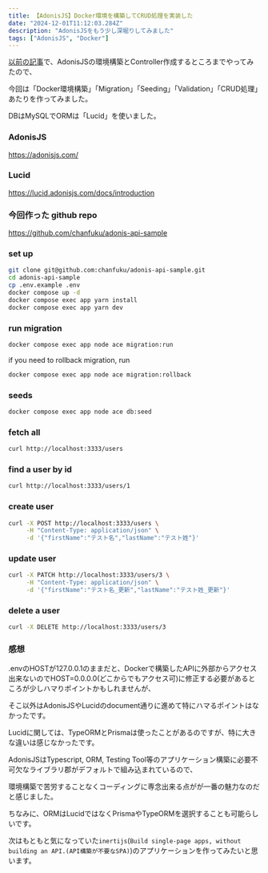 ```yaml
---
title: 【AdonisJS】Docker環境を構築してCRUD処理を実装した
date: "2024-12-01T11:12:03.284Z"
description: "AdonisJSをもう少し深堀りしてみました"
tags: ["AdonisJS", "Docker"]
---
```


<a href="/20241101-adonisjs/">以前の記事</a>で、AdonisJSの環境構築とController作成するところまでやってみたので、

今回は「Docker環境構築」「Migration」「Seeding」「Validation」「CRUD処理」あたりを作ってみました。

DBはMySQLでORMは「Lucid」を使いました。

### AdonisJS

<a href="https://adonisjs.com/" target="_blank">
https://adonisjs.com/
</a>

### Lucid

<a href="https://lucid.adonisjs.com/docs/introduction" target="_blank">
https://lucid.adonisjs.com/docs/introduction
</a>

### 今回作った github repo

<a href="https://github.com/chanfuku/adonis-api-sample" target="_blank">
https://github.com/chanfuku/adonis-api-sample
</a>

### set up

```bash
git clone git@github.com:chanfuku/adonis-api-sample.git
cd adonis-api-sample
cp .env.example .env
docker compose up -d
docker compose exec app yarn install
docker compose exec app yarn dev
```

### run migration

```bash
docker compose exec app node ace migration:run
```

if you need to rollback migration, run

```bash
docker compose exec app node ace migration:rollback
```

### seeds

```bash
docker compose exec app node ace db:seed
```

### fetch all

```bash
curl http://localhost:3333/users
```

### find a user by id

```bash
curl http://localhost:3333/users/1
```

### create user

```bash
curl -X POST http://localhost:3333/users \
     -H "Content-Type: application/json" \
     -d '{"firstName":"テスト名","lastName":"テスト姓"}'
```

### update user

```bash
curl -X PATCH http://localhost:3333/users/3 \
     -H "Content-Type: application/json" \
     -d '{"firstName":"テスト名_更新","lastName":"テスト姓_更新"}'
```

### delete a user

```bash
curl -X DELETE http://localhost:3333/users/3
```

### 感想

.envのHOSTが127.0.0.1のままだと、Dockerで構築したAPIに外部からアクセス出来ないのでHOST=0.0.0.0(どこからでもアクセス可)に修正する必要があるところが少しハマりポイントかもしれませんが、

そこ以外はAdonisJSやLucidのdocument通りに進めて特にハマるポイントはなかったです。

Lucidに関しては、TypeORMとPrismaは使ったことがあるのですが、特に大きな違いは感じなかったです。

AdonisJSはTypescript, ORM, Testing Tool等のアプリケーション構築に必要不可欠なライブラリ郡がデフォルトで組み込まれているので、

環境構築で苦労することなくコーディングに専念出来る点がが一番の魅力なのだと感じました。

ちなみに、ORMはLucidではなくPrismaやTypeORMを選択することも可能らしいです。

次はもともと気になっていた`inertijs`(`Build single-page apps, without building an API.(API構築が不要なSPA)`)のアプリケーションを作ってみたいと思います。
